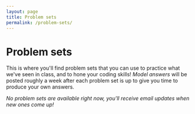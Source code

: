 ```yaml
---
layout: page
title: Problem sets
permalink: /problem-sets/
---
```


# Problem sets

This is where you'll find problem sets that you can use to practice what we've seen in class, and to hone your coding skills! _Model answers_ will be posted roughly a week after each problem set is up to give you time to produce your own answers.

_No problem sets are available right now, you'll receive email updates when new ones come up!_
